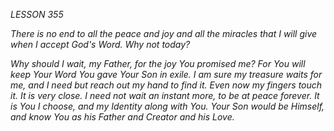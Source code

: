 *LESSON 355*

*There is no end to all the peace and joy and all the miracles that I will give when I accept God's Word. Why not today?*

_Why should I wait, my Father, for the joy You promised me? For You will keep Your Word You gave Your Son in exile. I am sure my treasure waits for me, and I need but reach out my hand to find it. Even now my fingers touch it. It is very close. I need not wait an instant more, to be at peace forever. It is You I choose, and my Identity along with You. Your Son would be Himself, and know You as his Father and Creator and his Love._